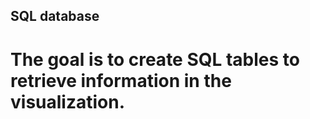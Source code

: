 <h2> SQL database <h1>
The goal is to create SQL tables to retrieve information in the visualization.
